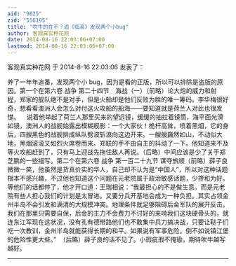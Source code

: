 ```yaml
---
aid: "9025"
zid: "556195"
title: "吹牛的在不？追《临高》发现两个小bug"
author: 客观真实种花网
date: 2014-08-16 22:03:06+07:00
lastmod: 2014-08-16 22:03:00+07:00
---
```


客观真实种花网 于 2014-8-16 22:03:06 发表了：

养了一年年追番，发现两个小 bug，因为是看的正版，所以可以排除是盗版的原因。第一个在第六卷 战争 第二十四节　海战（一）（前略）论大炮的威力和射程，郑家的舰队绝不是对手，但是火船却是他们反败为胜的唯一筹码。李华梅很好奇，想看看澳洲人会怎么对付这火攻船的船海――要知道就是荷兰人对此也很发憷。    说着他举起了荷兰人那里买来的望远镜，缓缓的抽拉着镜筒，海平面光滑如镜，澳洲人的战舰始露出模糊舰影：一个大家伙！桅杆高耸，喷着黑烟，它的身后，四艘黑色的战舰排成纵队劈波斩浪向这边开来。一艘艘巍然如山，不动似大地，黑烟滚滚又如烈火席卷而来。郑联的手不由自主的抖动了一下。他知道来不及等火攻船赶到了，只有马上迎战先拖住敌人再说。（后略）中间应该是少了关于郑芝鹏的一些描写。第二个在第六卷 战争 第一百二十九节 谋夺旅顺（前略）薛子良微微一笑，他虽然是货真价实的华人，自己却不认为是“中国人”，所以对这种话题根本不感兴趣，不过他也知道这个问题在元老院属于政治敏感话题，少搀和为好。等他们的话都停了，他才开口道：王瑞相说：“我最担心的不是做生意。而是元老院有些人担心我们的计划是太冒进。又要分兵开基地会成为一种负担。其实占领金州半岛不会引发和满清的大规模冲突。地理条件就足够阻碍后金军队的展开反击。我们在那里只需要自保，后金的主力不会费力不讨好的来啃我们这块硬骨头的，就连东江军现在这状况，没有孔有德带路他们也不敢集中兵力搞决战，只要让鞑子们吃一次教训，金州半岛就能获得长期的和平。如果说有军事危险，倒不如说镇江堡的危险性更大些。”  （后略）薛子良的话不见了。小瑕疵瑕不掩瑜，期待吹牛越写越好。

---
